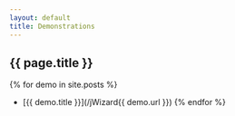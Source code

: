 ```yaml
---
layout: default
title: Demonstrations
---
```


## {{ page.title }}

{% for demo in site.posts %}
 * [{{ demo.title }}](/jWizard{{ demo.url }})
{% endfor %}